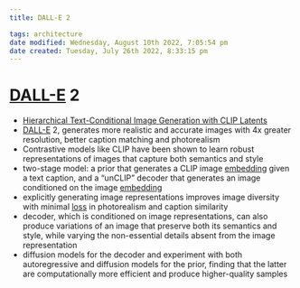 ```yaml
---
title: DALL-E 2

tags: architecture 
date modified: Wednesday, August 10th 2022, 7:05:54 pm
date created: Tuesday, July 26th 2022, 8:33:15 pm
---
```


# [DALL-E](DALL-E.md) 2
- [Hierarchical Text-Conditional Image Generation with CLIP Latents](https://cdn.openai.com/papers/dall-e-2.pdf)
- [DALL-E](DALL-E.md) 2, generates more realistic and accurate images with 4x greater resolution, better caption matching and photorealism
- Contrastive models like CLIP have been shown to learn robust representations of images that capture both semantics and style
- two-stage model: a prior that generates a CLIP image [embedding](Embedding.md) given a text caption, and a “unCLIP” decoder that generates an image conditioned on the image [embedding](Embedding.md)
- explicitly generating image representations improves image diversity with minimal [loss](loss.md) in photorealism and caption similarity
- decoder, which is conditioned on image representations, can also produce variations of an image that preserve both its semantics and style, while varying the non-essential details absent from the image representation
- diffusion models for the decoder and experiment with both autoregressive and diffusion models for the prior, finding that the latter are computationally more efficient and produce higher-quality samples


